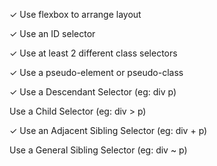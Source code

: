 ✓ Use flexbox to arrange layout

✓ Use an ID selector

✓ Use at least 2 different class selectors

✓  Use a pseudo-element or pseudo-class

✓  Use a Descendant Selector (eg: div p)

  Use a Child Selector (eg: div > p)

✓  Use an Adjacent Sibling Selector (eg: div + p)

  Use a General Sibling Selector (eg: div ~ p)  